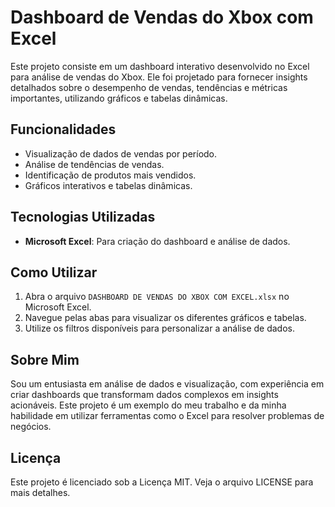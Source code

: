 # Dashboard de Vendas do Xbox com Excel

Este projeto consiste em um dashboard interativo desenvolvido no Excel para análise de vendas do Xbox. Ele foi projetado para fornecer insights detalhados sobre o desempenho de vendas, tendências e métricas importantes, utilizando gráficos e tabelas dinâmicas.

## Funcionalidades

- Visualização de dados de vendas por período.
- Análise de tendências de vendas.
- Identificação de produtos mais vendidos.
- Gráficos interativos e tabelas dinâmicas.

## Tecnologias Utilizadas

- **Microsoft Excel**: Para criação do dashboard e análise de dados.

## Como Utilizar

1. Abra o arquivo `DASHBOARD DE VENDAS DO XBOX COM EXCEL.xlsx` no Microsoft Excel.
2. Navegue pelas abas para visualizar os diferentes gráficos e tabelas.
3. Utilize os filtros disponíveis para personalizar a análise de dados.

## Sobre Mim

Sou um entusiasta em análise de dados e visualização, com experiência em criar dashboards que transformam dados complexos em insights acionáveis. Este projeto é um exemplo do meu trabalho e da minha habilidade em utilizar ferramentas como o Excel para resolver problemas de negócios.

## Licença

Este projeto é licenciado sob a Licença MIT. Veja o arquivo LICENSE para mais detalhes.